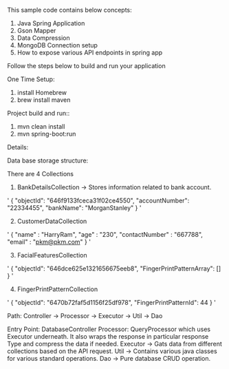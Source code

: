 This sample code contains below concepts:
1. Java Spring Application
2. Gson Mapper
3. Data Compression
4. MongoDB Connection setup
5. How to expose various API endpoints in spring app


Follow the steps below to build and run your application

One Time Setup:
1. install Homebrew
2. brew install maven

Project build and run::
1. mvn clean install
2. mvn spring-boot:run

Details:

Data base storage structure:

There are 4 Collections
1. BankDetailsCollection -> Stores information related to bank account.

'
{
    "objectId": "646f9133fceca31f02ce4550",
    "accountNumber": "22334455",
    "bankName": "MorganStanley"
}
'

2. CustomerDataCollection

'
{
    "name" : "HarryRam",
    "age" : "230",
    "contactNumber" : "667788",
    "email" : "pkm@pkm.com"
}
'

3. FacialFeaturesCollection

'
{
    "objectId": "646dce625e1321656675eeb8",
    "FingerPrintPatternArray": []
}
'

4. FingerPrintPatternCollection

'
{
    "objectId": "6470b72faf5d1156f25df978",
    "FingerPrintPatternId": 44
}
'

Path: Controller -> Processor -> Executor -> Util -> Dao

Entry Point: DatabaseController
Processor: QueryProcessor which uses Executor underneath. It also wraps the response in particular response Type and compress the data if needed.
Executor -> Gats data from different collections based on the API request.
Util -> Contains various java classes for various standard operations.
Dao -> Pure database CRUD operation.

